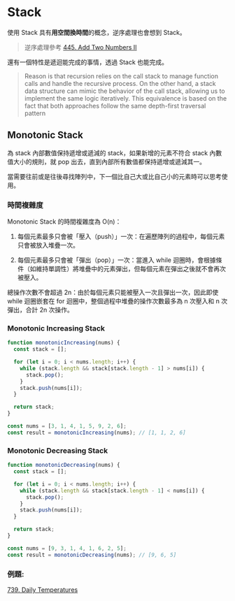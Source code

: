 # Stack

使用 Stack 具有**用空間換時間**的概念，逆序處理也會想到 Stack。

> 逆序處理參考 [445. Add Two Numbers II](https://leetcode.com/problems/add-two-numbers-ii)

還有一個特性是遞迴能完成的事情，透過 Stack 也能完成。

> Reason is that recursion relies on the call stack to manage function calls and handle the recursive process. On the other hand, a stack data structure can mimic the behavior of the call stack, allowing us to implement the same logic iteratively. This equivalence is based on the fact that both approaches follow the same depth-first traversal pattern

## Monotonic Stack

為 stack 內部數值保持遞增或遞減的 stack，如果新增的元素不符合 stack 內數值大小的規則，就 pop 出去，直到內部所有數值都保持遞增或遞減其一。

當需要往前或是往後尋找陣列中，下一個比自己大或比自己小的元素時可以思考使用。

### 時間複雜度

Monotonic Stack 的時間複雜度為 O(n)：

1. 每個元素最多只會被「壓入（push）」一次：在遍歷陣列的過程中，每個元素只會被放入堆疊一次。

2. 每個元素最多只會被「彈出（pop）」一次：當進入 while 迴圈時，會根據條件（如維持單調性）將堆疊中的元素彈出，但每個元素在彈出之後就不會再次被壓入。

總操作次數不會超過 2n：由於每個元素只能被壓入一次且彈出一次，因此即使 while 迴圈嵌套在 for 迴圈中，整個過程中堆疊的操作次數最多為 n 次壓入和 n 次彈出，合計 2n 次操作。

### Monotonic Increasing Stack

```javascript
function monotonicIncreasing(nums) {
  const stack = [];

  for (let i = 0; i < nums.length; i++) {
    while (stack.length && stack[stack.length - 1] > nums[i]) {
      stack.pop();
    }
    stack.push(nums[i]);
  }

  return stack;
}

const nums = [3, 1, 4, 1, 5, 9, 2, 6];
const result = monotonicIncreasing(nums); // [1, 1, 2, 6]
```

### Monotonic Decreasing Stack

```javascript
function monotonicDecreasing(nums) {
  const stack = [];

  for (let i = 0; i < nums.length; i++) {
    while (stack.length && stack[stack.length - 1] < nums[i]) {
      stack.pop();
    }
    stack.push(nums[i]);
  }

  return stack;
}

const nums = [9, 3, 1, 4, 1, 6, 2, 5];
const result = monotonicDecreasing(nums); // [9, 6, 5]
```

### 例題:

[739. Daily Temperatures](https://leetcode.com/problems/daily-temperatures)
